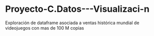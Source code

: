 # Proyecto-C.Datos---Visualizaci-n
Exploración de dataframe asociada a ventas histórica mundial de videojuegos con mas de 100 M copias
